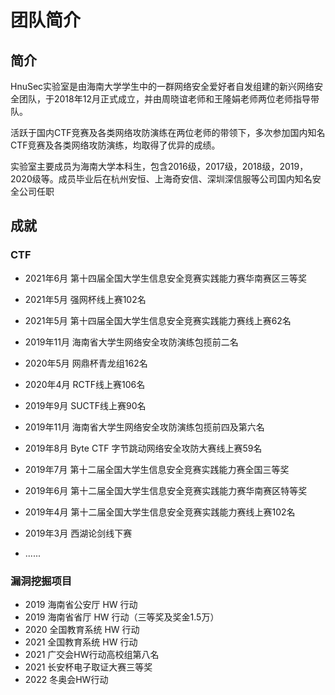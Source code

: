 # 团队简介

## 简介

HnuSec实验室是由海南大学学生中的一群网络安全爱好者自发组建的新兴网络安全团队，于2018年12月正式成立，并由周晓谊老师和王隆娟老师两位老师指导带队。

活跃于国内CTF竞赛及各类网络攻防演练在两位老师的带领下，多次参加国内知名CTF竞赛及各类网络攻防演练，均取得了优异的成绩。

 实验室主要成员为海南大学本科生，包含2016级，2017级，2018级，2019，2020级等。成员毕业后在杭州安恒、上海奇安信、深圳深信服等公司国内知名安全公司任职

## 成就

### CTF


- 2021年6月 第十四届全国大学生信息安全竞赛实践能力赛华南赛区三等奖

- 2021年5月 强网杯线上赛102名

- 2021年5月 第十四届全国大学生信息安全竞赛实践能力赛线上赛62名

- 2019年11月 海南省大学生网络安全攻防演练包揽前二名

- 2020年5月 网鼎杯青龙组162名

- 2020年4月 RCTF线上赛106名

- 2019年9月 SUCTF线上赛90名

- 2019年11月 海南省大学生网络安全攻防演练包揽前四及第六名

- 2019年8月 Byte CTF 字节跳动网络安全攻防大赛线上赛59名

- 2019年7月 第十二届全国大学生信息安全竞赛实践能力赛全国三等奖

- 2019年6月 第十二届全国大学生信息安全竞赛实践能力赛华南赛区特等奖

- 2019年4月 第十二届全国大学生信息安全竞赛实践能力赛线上赛102名

- 2019年3月 西湖论剑线下赛

- ......

### 漏洞挖掘项目
- 2019 海南省公安厅 HW 行动
- 2019 海南省省厅 HW 行动（三等奖及奖金1.5万）
- 2020 全国教育系统 HW 行动
- 2021 全国教育系统 HW 行动
- 2021 广交会HW行动高校组第八名
- 2021 长安杯电子取证大赛三等奖
- 2022 冬奥会HW行动
